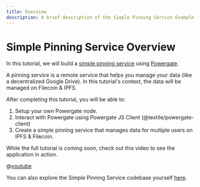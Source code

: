 ```yaml
---
title: Overview
description: A brief description of the Simple Pinning Service Example.
---
```


# Simple Pinning Service Overview

In this tutorial, we will build a [simple pinning service](https://github.com/filecoin-shipyard/powergate-pinning-service) using [Powergate](../../core-products/powergate.md).

A pinning service is a remote service that helps you manage your data (like a decentralized Google Drive). In this tutorial's context, the data will be managed on Filecoin & IPFS.

After completing this tutorial, you will be able to:

1. Setup your own Powergate node.
2. Interact with Powergate using Powergate JS Client (@textile/powergate-client)
3. Create a simple pinning service that manages data for multiple users on IPFS & Filecoin.

While the full tutorial is coming soon, check out this video to see the application in action.

@[youtube](https://youtu.be/mQF0o2IFhVI)

You can also explore the Simple Pinning Service codebase yourself [here](https://github.com/filecoin-shipyard/powergate-pinning-service).

